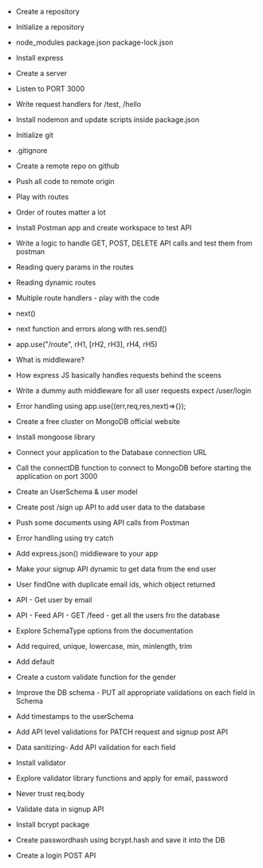 - Create a repository
- Initialize a repository
- node_modules package.json package-lock.json
- Install express
- Create a server
- Listen to PORT 3000
- Write request handlers for /test, /hello
- Install nodemon and update scripts inside package.json

- Initialize git
- .gitignore
- Create a remote repo on github
- Push all code to remote origin
- Play with routes
- Order of routes matter a lot
- Install Postman app and create workspace to test API
- Write a logic to handle GET, POST, DELETE API calls and test them from postman
- Reading query params in the routes
- Reading dynamic routes

- Multiple route handlers - play with the code
- next()
- next function and errors along with res.send()
- app.use("/route", rH1, [rH2, rH3], rH4, rH5)
- What is middleware?
- How express JS basically handles requests behind the sceens
- Write a dummy auth middleware for all user requests expect /user/login
- Error handling using app.use((err,req,res,next)=>{});

- Create a free cluster on MongoDB official website
- Install mongoose library
- Connect your application to the Database connection URL
- Call the connectDB function to connect to MongoDB before starting the application on port 3000
- Create an UserSchema & user model
- Create post /sign up API to add user data to the database
- Push some documents using API calls from Postman
- Error handling using try catch

- Add express.json() middleware to your app
- Make your signup API dynamic to get data from the end user
- User findOne with duplicate email ids, which object returned
- API - Get user by email
- API - Feed API - GET /feed - get all the users fro the database

- Explore SchemaType options from the documentation
- Add required, unique, lowercase, min, minlength, trim
- Add default
- Create a custom validate function for the gender
- Improve the DB schema - PUT all appropriate validations on each field in Schema
- Add timestamps to the userSchema
- Add API level validations for PATCH request and signup post API
- Data sanitizing- Add API validation for each field
- Install validator
- Explore validator library functions and apply for email, password
- Never trust req.body

- Validate data in signup API
- Install bcrypt package
- Create passwordhash using bcrypt.hash and save it into the DB
- Create a login POST API
